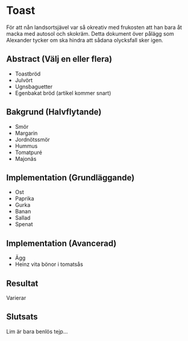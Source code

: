 # Toast

För att nån landsortsjävel var så okreativ med frukosten att han bara åt macka med autosol och skokräm. Detta dokument över pålägg som Alexander tycker om ska hindra att sådana olycksfall sker igen.

## Abstract (Välj en eller flera)

* Toastbröd
* Julvört
* Ugnsbaguetter
* Egenbakat bröd (artikel kommer snart)

## Bakgrund (Halvflytande)

* Smör
* Margarin
* Jordnötssmör
* Hummus
* Tomatpuré
* Majonäs

## Implementation (Grundläggande)

* Ost
* Paprika
* Gurka
* Banan
* Sallad
* Spenat

## Implementation (Avancerad)

* Ägg
* Heinz vita bönor i tomatsås

## Resultat

Varierar

## Slutsats

Lim är bara benlös tejp...

